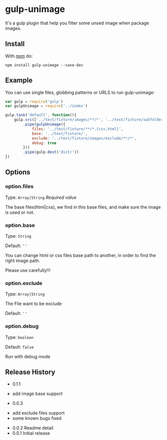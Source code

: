 # gulp-unimage

It's a gulp plugin that help you filter some unsed image when package images.

## Install

With [npm](https://www.npmjs.com/package/gulp-unimage) do:

```
npm install gulp-unimage --save-dev
```
## Example

You can use single files, globbing patterns or URLS to run gulp-unimage:

```js
var gulp = require('gulp')
var gulpUnimage = require('../index')

gulp.task('default', function(){
	gulp.src(['../test/fixture/images/**/*', '../test/fixture/subfolder/images/**/*'], {base: '../test/fixture/'})
		.pipe(gulpUnimage({
			files: '../test/fixture/**/*.{css,html}',
			base: '../test/fixture/',
			exclude: '../test/fixture/images/exclude/**/*',
			debug: true
		}))
		.pipe(gulp.dest('dist/'))
})
```
## Options

### option.files

Type: `Array|String`
*Required value*

The base files(html|css), we find in this base files, and make sure the image is used or not.

### option.base

Type: `String`

Default: `''`

You can change html or css files base path to another, in order to find the right image path.

Please use carefully!!!

### option.exclude

Type: `Array|String`

The File want to be exclude

Default: `''`

### option.debug

Type: `boolean`

Default: `false`

Run with debug mode

## Release History

* 0.1.1
 + add image base support
* 0.0.3
 + add exclude files support
 + some known bugs fixed
* 0.0.2 Readme detail
* 0.0.1 Initial release